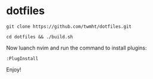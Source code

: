 dotfiles
======== 

```
git clone https://github.com/twmht/dotfiles.git
```
```
cd dotfiles && ./build.sh
```
Now luanch nvim and run the command to install plugins:
```
:PlugInstall
```
Enjoy!
